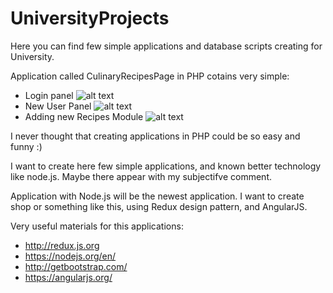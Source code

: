 # UniversityProjects
Here you can find few simple applications and database scripts creating for University.

Application called CulinaryRecipesPage in PHP cotains very simple:
- Login panel
![alt text](https://cloud.githubusercontent.com/assets/24956354/26802143/af15af82-4a3f-11e7-8052-da8beb1fc3ff.png)
- New User Panel
![alt text](https://cloud.githubusercontent.com/assets/24956354/26802115/94e76060-4a3f-11e7-86b5-10d45905ae60.png)
- Adding new Recipes Module
![alt text](https://cloud.githubusercontent.com/assets/24956354/26802203/f06067d4-4a3f-11e7-8bfb-c8c4a26920d9.png)

I never thought that creating applications in PHP could be so easy and funny :)

I want to create here few simple applications, and known better technology like node.js. Maybe there appear with my subjectifve comment.

Application with Node.js will be the newest application. 
I want to create shop or something like this, using Redux design pattern, and AngularJS.

Very useful materials for this applications:
- http://redux.js.org
- https://nodejs.org/en/
- http://getbootstrap.com/
- https://angularjs.org/
